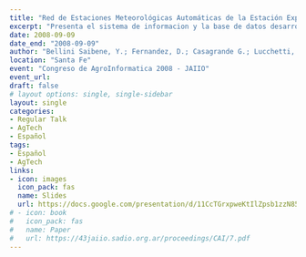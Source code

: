 ```yaml
---
title: "Red de Estaciones Meteorológicas Automáticas de la Estación Experimental Agropecuaria Anguil, La Pampa"
excerpt: "Presenta el sistema de informacion y la base de datos desarrollada para registrar, gestionar y procesar los datos de las estaciones meteorologicas automaticas a cargo de la EEA Anguil"
date: 2008-09-09
date_end: "2008-09-09"
author: "Bellini Saibene, Y.; Fernandez, D.; Casagrande G.; Lucchetti, P."
location: "Santa Fe"
event: "Congreso de AgroInformatica 2008 - JAIIO"
event_url: 
draft: false
# layout options: single, single-sidebar
layout: single
categories:
- Regular Talk
- AgTech
- Español
tags:
- Español
- AgTech
links:
- icon: images
  icon_pack: fas
  name: Slides 
  url: https://docs.google.com/presentation/d/11CcTGrxpweKtIlZpsb1zzN85-v8fdjasxeLeY_yaqRY/edit?usp=sharing
# - icon: book
#   icon_pack: fas
#   name: Paper
#   url: https://43jaiio.sadio.org.ar/proceedings/CAI/7.pdf
---
```


